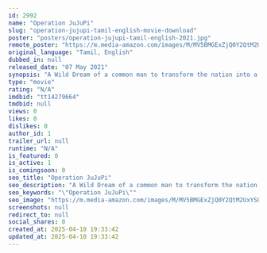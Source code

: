 ```yaml
---
id: 2992
name: "Operation JuJuPi"
slug: "operation-jujupi-tamil-english-movie-download"
poster: "posters/operation-jujupi-tamil-english-2021.jpg"
remote_poster: "https://m.media-amazon.com/images/M/MV5BMGExZjQ0Y2QtM2UxYS00ZjQ1LTlmYzgtYTg2MThlMDhkYzg3XkEyXkFqcGdeQXVyMTAwMTAwNjE4._V1_SX300.jpg"
original_language: "Tamil, English"
dubbed_in: null
released_date: "07 May 2021"
synopsis: "A Wild Dream of a common man to transform the nation into a place of happy living using a magical master plan, 'Operation JuJuPi'"
type: "movie"
rating: "N/A"
imdbid: "tt14279664"
tmdbid: null
views: 0
likes: 0
dislikes: 0
author_id: 1
trailer_url: null
runtime: "N/A"
is_featured: 0
is_active: 1
is_comingsoon: 0
seo_title: "Operation JuJuPi"
seo_description: "A Wild Dream of a common man to transform the nation into a place of happy living using a magical master plan, 'Operation JuJuPi'"
seo_keywords: "\"Operation JuJuPi\""
seo_image: "https://m.media-amazon.com/images/M/MV5BMGExZjQ0Y2QtM2UxYS00ZjQ1LTlmYzgtYTg2MThlMDhkYzg3XkEyXkFqcGdeQXVyMTAwMTAwNjE4._V1_SX300.jpg"
screenshots: null
redirect_to: null
social_shares: 0
created_at: 2025-04-10 19:33:42
updated_at: 2025-04-10 19:33:42
---
```


